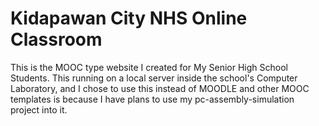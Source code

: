 # Kidapawan City NHS Online Classroom
 This is the MOOC type website I created for My Senior High School Students. This running on a local server inside the school's Computer Laboratory, and I chose to use this instead of MOODLE and other MOOC templates is because I have plans to use my pc-assembly-simulation project into it.

